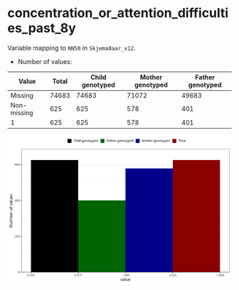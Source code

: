# concentration_or_attention_difficulties_past_8y
Variable mapping to `NN50` in `Skjema8aar_v12`.
- Number of values:

| Value | Total | Child genotyped | Mother genotyped | Father genotyped |
| ----- | ----- | --------------- | ---------------- | ---------------- |
| Missing | 74683 | 74683 | 71072 | 49683 |
| Non-missing | 625 | 625 | 578 | 401 |
| 1 | 625 | 625 | 578 | 401 |



![](concentration_or_attention_difficulties_past_8y_n.png)



